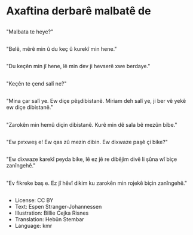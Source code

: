 # Axaftina derbarê malbatê de

##
"Malbata te heye?"

##
"Belê, mêrê min û du keç û kurekî min hene."

##
"Du keçên min jî hene, lê min dev ji hevserê xwe berdaye."

##
"Keçên te çend salî ne?"

##
"Mina çar salî ye. Ew diçe pêşdibistanê. Miriam deh salî ye, ji ber vê yekê ew diçe dibistanê."

##
"Zarokên min hemû diçin dibistanê. Kurê min dê sala bê mezûn bibe."

##
"Ew pırxweş e! Ew qas zû mezin dibin. Ew dixwaze paşê çi bike?"

##
"Ew dixwaze karekî peyda bike, lê ez jê re dibêjim divê li şûna wî biçe zanîngehê."

##
"Ev fikreke baş e. Ez jî hêvî dikim ku zarokên min rojekê biçin zanîngehê."

##
* License: CC BY
* Text: Espen Stranger-Johannessen
* Illustration: Billie Cejka Risnes
* Translation: Hebûn Stembar
* Language: kmr
